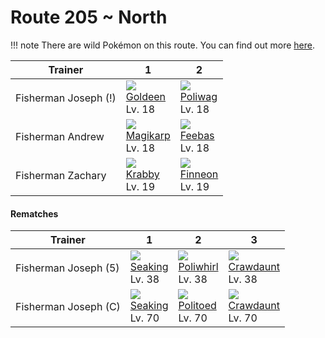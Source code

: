 # Route 205 ~ North

!!! note
    There are wild Pokémon on this route. You can find out more [here](../../wild_pokemon/route_205__north/).


Trainer              | 1                                  | 2
---                  | ---                                | ---
Fisherman Joseph (!) | ![][118]<br> [Goldeen]<br> Lv. 18  | ![][060]<br> [Poliwag]<br> Lv. 18  | ![][341]<br> [Corphish]<br> Lv. 18
Fisherman Andrew     | ![][129]<br> [Magikarp]<br> Lv. 18 | ![][349]<br> [Feebas]<br> Lv. 18   | ![][129]<br> [Magikarp]<br> Lv. 18
Fisherman Zachary    | ![][098]<br> [Krabby]<br> Lv. 19   | ![][456]<br> [Finneon]<br> Lv. 19

#### Rematches

Trainer              | 1                                   | 2                                   | 3
---                  | ---                                 | ---                                 | ---
Fisherman Joseph (5) | ![][119]<br> [Seaking]<br> Lv. 38   | ![][061]<br> [Poliwhirl]<br> Lv. 38 | ![][342]<br> [Crawdaunt]<br> Lv. 38
Fisherman Joseph (C) | ![][119]<br> [Seaking]<br> Lv. 70   | ![][186]<br> [Politoed]<br> Lv. 70  | ![][342]<br> [Crawdaunt]<br> Lv. 70



[Poliwag]: ../../pokemon_changes/060/
[Poliwhirl]: ../../pokemon_changes/061/
[Krabby]: ../../pokemon_changes/098/
[Goldeen]: ../../pokemon_changes/118/
[Seaking]: ../../pokemon_changes/119/
[Magikarp]: ../../pokemon_changes/129/
[Politoed]: ../../pokemon_changes/186/
[Corphish]: ../../pokemon_changes/341/
[Crawdaunt]: ../../pokemon_changes/342/
[Feebas]: ../../pokemon_changes/349/
[Finneon]: ../../pokemon_changes/456/
[060]: ../img/pokemon/060.png
[061]: ../img/pokemon/061.png
[098]: ../img/pokemon/098.png
[118]: ../img/pokemon/118.png
[119]: ../img/pokemon/119.png
[129]: ../img/pokemon/129.png
[186]: ../img/pokemon/186.png
[341]: ../img/pokemon/341.png
[342]: ../img/pokemon/342.png
[349]: ../img/pokemon/349.png
[456]: ../img/pokemon/456.png

